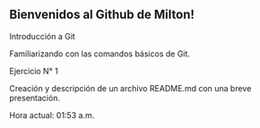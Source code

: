 ## Bienvenidos al Github de Milton!

Introducción a Git

Familiarizando con las comandos básicos de Git.

Ejercicio N° 1

Creación y descripción de un archivo README.md con una breve presentación.

Hora actual: 01:53 a.m.